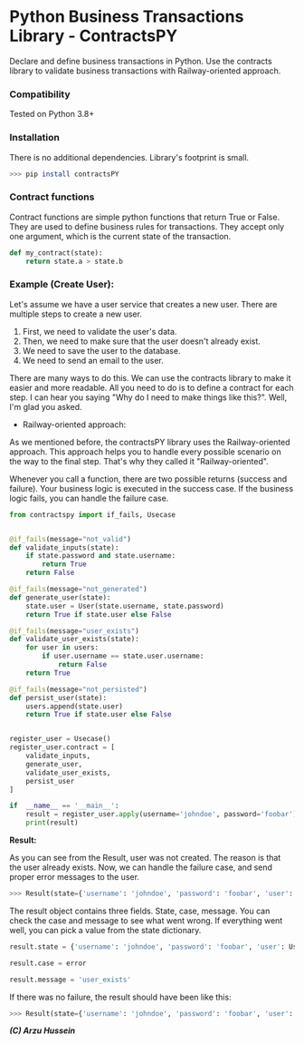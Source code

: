 Python Business Transactions Library - ContractsPY
=======

Declare and define business transactions in Python. Use the contracts library to
validate business transactions with Railway-oriented approach.

 ### Compatibility

Tested on Python 3.8+

### Installation

There is no additional dependencies. Library's footprint is small.

```bash
>>> pip install contractsPY
```


### Contract functions

Contract functions are simple python functions that return True or False. They are
used to define business rules for transactions. They accept only one argument,
which is the current state of the transaction.

```python
def my_contract(state):
    return state.a > state.b
```


### Example (Create User):

Let's assume we have a user service that creates a new user. There are multiple steps to create a new user. 

1) First, we need to validate the user's data.
2) Then, we need to make sure that the user doesn't already exist.
3) We need to save the user to the database.
4) We need to send an email to the user.

There are many ways to do this. We can use the contracts library to make it easier and more readable. 
All you need to do is to define a contract for each step. I can hear you saying "Why do I need to make things like this?". Well, I'm glad you asked.

- Railway-oriented approach:

As we mentioned before, the contractsPY library uses the Railway-oriented approach. This approach helps you to handle every possible scenario on the way to the final step. That's why they called it "Railway-oriented". 

Whenever you call a function, there are two possible returns (success and failure). Your business logic is executed in the success case. If the business logic fails, you can handle the failure case.


```python
from contractspy import if_fails, Usecase


@if_fails(message="not_valid")
def validate_inputs(state):
    if state.password and state.username:
        return True
    return False

@if_fails(message="not_generated")
def generate_user(state):
    state.user = User(state.username, state.password)
    return True if state.user else False

@if_fails(message="user_exists")
def validate_user_exists(state):
    for user in users:
        if user.username == state.user.username:
            return False
    return True

@if_fails(message="not_persisted")
def persist_user(state):
    users.append(state.user)
    return True if state.user else False


register_user = Usecase()
register_user.contract = [
    validate_inputs,
    generate_user,
    validate_user_exists,
    persist_user
]

if  __name__ == '__main__':
    result = register_user.apply(username='johndoe', password='foobar')
    print(result)

```

**Result:**

As you can see from the Result, user was not created. The reason is that the user already exists.
Now, we can handle the failure case, and send proper error messages to the user.

```python
>>> Result(state={'username': 'johndoe', 'password': 'foobar', 'user': User(username=johndoe, password=foobar)}, case=error, message=user_exists)
```

The result object contains three fields. State, case, message. You can check the case and message to see what went wrong. If everything went well, you can pick a value from the state dictionary.

```python
result.state = {'username': 'johndoe', 'password': 'foobar', 'user': User(username=johndoe, password=foobar)}

result.case = error

result.message = 'user_exists'
```


If there was no failure, the result should have been like this:

```python
>>> Result(state={'username': 'johndoe', 'password': 'foobar', 'user': User(username=johndoe, password=foobar)}, case=success, message=None)
```


***(C) Arzu Hussein***
